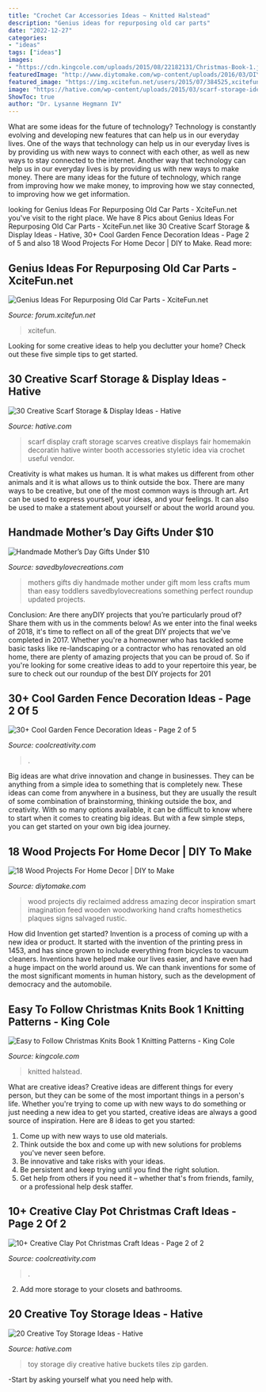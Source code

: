 ```yaml
---
title: "Crochet Car Accessories Ideas ~ Knitted Halstead"
description: "Genius ideas for repurposing old car parts"
date: "2022-12-27"
categories:
- "ideas"
tags: ["ideas"]
images:
- "https://cdn.kingcole.com/uploads/2015/08/22182131/Christmas-Book-1.jpg"
featuredImage: "http://www.diytomake.com/wp-content/uploads/2016/03/DIY-Reclaimed-Wood-Projects-1.jpg"
featured_image: "https://img.xcitefun.net/users/2015/07/384525,xcitefun-11215149-767366233418634-590644832209963.jpg"
image: "https://hative.com/wp-content/uploads/2015/03/scarf-storage-ideas/19-creative-scarf-storage-and-display-ideas.jpg"
ShowToc: true
author: "Dr. Lysanne Hegmann IV"
---
```



What are some ideas for the future of technology?
Technology is constantly evolving and developing new features that can help us in our everyday lives. One of the ways that technology can help us in our everyday lives is by providing us with new ways to connect with each other, as well as new ways to stay connected to the internet. Another way that technology can help us in our everyday lives is by providing us with new ways to make money. There are many ideas for the future of technology, which range from improving how we make money, to improving how we stay connected, to improving how we get information.

	

		
looking for Genius Ideas For Repurposing Old Car Parts - XciteFun.net you've visit to the right place. We have 8 Pics about Genius Ideas For Repurposing Old Car Parts - XciteFun.net like 30 Creative Scarf Storage &amp; Display Ideas - Hative, 30+ Cool Garden Fence Decoration Ideas - Page 2 of 5 and also 18 Wood Projects For Home Decor | DIY to Make. Read more:
		
    
## Genius Ideas For Repurposing Old Car Parts - XciteFun.net

<img loading=lazy src="https://img.xcitefun.net/users/2015/07/384525,xcitefun-11215149-767366233418634-590644832209963.jpg" onerror="this.onerror=null;this.src='https://tse1.mm.bing.net/th?id=OIP.SM48jPzZESlDLpG723UA_QHaHa&amp;pid=15.1';" alt="Genius Ideas For Repurposing Old Car Parts - XciteFun.net">

_Source: forum.xcitefun.net_

>xcitefun. 

	

Looking for some creative ideas to help you declutter your home? Check out these five simple tips to get started.

    
## 30 Creative Scarf Storage &amp; Display Ideas - Hative

<img loading=lazy src="https://hative.com/wp-content/uploads/2015/03/scarf-storage-ideas/19-creative-scarf-storage-and-display-ideas.jpg" onerror="this.onerror=null;this.src='https://tse4.mm.bing.net/th?id=OIP.PS0Rvr1SQB-GXuC5C1QHwwHaJ4&amp;pid=15.1';" alt="30 Creative Scarf Storage &amp; Display Ideas - Hative">

_Source: hative.com_

>scarf display craft storage scarves creative displays fair homemakin decoratin hative winter booth accessories styletic idea via crochet useful vendor. 

	

Creativity is what makes us human. It is what makes us different from other animals and it is what allows us to think outside the box. There are many ways to be creative, but one of the most common ways is through art. Art can be used to express yourself, your ideas, and your feelings. It can also be used to make a statement about yourself or about the world around you.

    
## Handmade Mother’s Day Gifts Under $10

<img loading=lazy src="https://savedbylovecreations.com/wp-content/uploads/2012/04/MothersDayGiftsPin.png" onerror="this.onerror=null;this.src='https://tse1.mm.bing.net/th?id=OIP.sLxn_vSi44atdyoNhBNj9AHaJ4&amp;pid=15.1';" alt="Handmade Mother’s Day Gifts Under $10">

_Source: savedbylovecreations.com_

>mothers gifts diy handmade mother under gift mom less crafts mum than easy toddlers savedbylovecreations something perfect roundup updated projects. 

	

Conclusion: Are there anyDIY projects that you’re particularly proud of? Share them with us in the comments below!
As we enter into the final weeks of 2018, it's time to reflect on all of the great DIY projects that we've completed in 2017. Whether you're a homeowner who has tackled some basic tasks like re-landscaping or a contractor who has renovated an old home, there are plenty of amazing projects that you can be proud of. So if you're looking for some creative ideas to add to your repertoire this year, be sure to check out our roundup of the best DIY projects for 201
    
## 30+ Cool Garden Fence Decoration Ideas - Page 2 Of 5

<img loading=lazy src="https://coolcreativity.com/wp-content/uploads/2016/06/Wheel-Cover-Fence-Flowers.jpg" onerror="this.onerror=null;this.src='https://tse4.mm.bing.net/th?id=OIP.bkbtUYOv1m6INudJ-P4AdAHaJ4&amp;pid=15.1';" alt="30+ Cool Garden Fence Decoration Ideas - Page 2 of 5">

_Source: coolcreativity.com_

>. 

	

Big ideas are what drive innovation and change in businesses. They can be anything from a simple idea to something that is completely new. These ideas can come from anywhere in a business, but they are usually the result of some combination of brainstorming, thinking outside the box, and creativity. With so many options available, it can be difficult to know where to start when it comes to creating big ideas. But with a few simple steps, you can get started on your own big idea journey.

    
## 18 Wood Projects For Home Decor | DIY To Make

<img loading=lazy src="http://www.diytomake.com/wp-content/uploads/2016/03/DIY-Reclaimed-Wood-Projects-1.jpg" onerror="this.onerror=null;this.src='https://tse1.mm.bing.net/th?id=OIP.SkjX2-ILYZzP6rSSLo3A3QHaJ3&amp;pid=15.1';" alt="18 Wood Projects For Home Decor | DIY to Make">

_Source: diytomake.com_

>wood projects diy reclaimed address amazing decor inspiration smart imagination feed wooden woodworking hand crafts homesthetics plaques signs salvaged rustic. 

	

How did Invention get started?
Invention is a process of coming up with a new idea or product. It started with the invention of the printing press in 1453, and has since grown to include everything from bicycles to vacuum cleaners. Inventions have helped make our lives easier, and have even had a huge impact on the world around us. We can thank inventions for some of the most significant moments in human history, such as the development of democracy and the automobile.

    
## Easy To Follow Christmas Knits Book 1 Knitting Patterns - King Cole

<img loading=lazy src="https://cdn.kingcole.com/uploads/2015/08/22182131/Christmas-Book-1.jpg" onerror="this.onerror=null;this.src='https://tse2.mm.bing.net/th?id=OIP.ndOFiHYYii-HII7iwc0UzAHaKV&amp;pid=15.1';" alt="Easy to Follow Christmas Knits Book 1 Knitting Patterns - King Cole">

_Source: kingcole.com_

>knitted halstead. 

	

What are creative ideas?
Creative ideas are different things for every person, but they can be some of the most important things in a person's life. Whether you're trying to come up with new ways to do something or just needing a new idea to get you started, creative ideas are always a good source of inspiration. Here are 8 ideas to get you started: 
1. Come up with new ways to use old materials.
2. Think outside the box and come up with new solutions for problems you've never seen before.
3. Be innovative and take risks with your ideas.
4. Be persistent and keep trying until you find the right solution. 
5. Get help from others if you need it – whether that's from friends, family, or a professional help desk staffer. 

    
## 10+ Creative Clay Pot Christmas Craft Ideas - Page 2 Of 2

<img loading=lazy src="https://coolcreativity.com/wp-content/uploads/2016/11/Santa-Chimmey-Place-Setting-.jpg" onerror="this.onerror=null;this.src='https://tse2.mm.bing.net/th?id=OIP.6TWEg1brUcOWc3RpRh8d7QHaLb&amp;pid=15.1';" alt="10+ Creative Clay Pot Christmas Craft Ideas - Page 2 of 2">

_Source: coolcreativity.com_

>. 

	

2. Add more storage to your closets and bathrooms.

    
## 20 Creative Toy Storage Ideas - Hative

<img loading=lazy src="https://hative.com/wp-content/uploads/2014/11/toy-storage-ideas/7-buckets-and-zip-tiles-as-diy-toy-storage.jpg" onerror="this.onerror=null;this.src='https://tse1.mm.bing.net/th?id=OIP.W76bRteOP4ABpjNebYdGGgHaLI&amp;pid=15.1';" alt="20 Creative Toy Storage Ideas - Hative">

_Source: hative.com_

>toy storage diy creative hative buckets tiles zip garden. 

	

-Start by asking yourself what you need help with.

